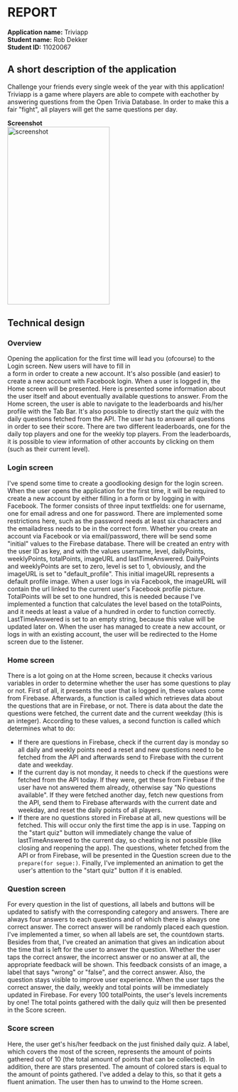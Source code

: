 # REPORT

**Application name:** Triviapp  
**Student name:** Rob Dekker  
**Student ID:** 11020067  

## A short description of the application
Challenge your friends every single week of the year with this application! Triviapp is a game where players are able to compete with eachother by answering questions from the Open Trivia Database. In order to make this a fair "fight", all players will get the same questions per day.  

**Screenshot**  
<img src="doc/" alt="screenshot" width="230" height="400">

## Technical design

### Overview
Opening the application for the first time will lead you (ofcourse) to the Login screen. New users will have to fill in  
a form in order to create a new account. It's also possible (and easier) to create a new account with Facebook login. When a user is logged in, the Home screen will be presented. Here is presented some information about the user itself and about eventually available questions to answer. From the Home screen, the user is able to navigate to the leaderboards and his/her profile with the Tab Bar. It's also possible to directly start the quiz with the daily questions fetched from the API. The user has to answer all questions in order to see their score. There are two different leaderboards, one for the daily top players and one for the weekly top players. From the leaderboards, it is possible to view information of other accounts by clicking on them (such as their current level).  

### Login screen
I've spend some time to create a goodlooking design for the login screen. When the user opens the application for the first time, it will be required to create a new account by either filling in a form or by logging in with Facebook. The former consists of three input textfields: one for username, one for email adress and one for password. There are implemented some restrictions here, such as the password needs at least six characters and the emailadress needs to be in the correct form. Whether you create an account via Facebook or via email/password, there will be send some "initial" values to the Firebase database. There will be created an entry with the user ID as key, and with the values username, level, dailyPoints, weeklyPoints, totalPoints, imageURL and lastTimeAnswered. DailyPoints and weeklyPoints are set to zero, level is set to 1, obviously, and the imageURL is set to "default_profile". This initial imageURL represents a default profile image. When a user logs in via Facebook, the imageURL will contain the url linked to the current user's Facebook profile picture. TotalPoints will be set to one hundred, this is needed because I've implemented a function that calculates the level based on the totalPoints, and it needs at least a value of a hundred in order to function correctly. LastTimeAnswered is set to an empty string, because this value will be updated later on. When the user has managed to create a new account, or logs in with an existing account, the user will be redirected to the Home screen due to the listener.

### Home screen
There is a lot going on at the Home screen, because it checks various variables in order to determine whether the user has some questions to play or not. First of all, it presents the user that is logged in, these values come from Firebase. Afterwards, a function is called which retrieves data about the questions that are in Firebase, or not. There is data about the date the questions were fetched, the current date and the current weekday (this is an integer). According to these values, a second function is called which determines what to do: 
* If there are questions in Firebase, check if the current day is monday so all daily and weekly points need a reset and new questions need to be fetched from the API and afterwards send to Firebase with the current date and weekday. 
* If the current day is not monday, it needs to check if the questions were fetched from the API today. If they were, get these from Firebase if the user have not answered them already, otherwise say "No questions available". If they were fetched another day, fetch new questions from the API, send them to Firebase afterwards with the current date and weekday, and reset the daily points of all players.
* If there are no questions stored in Firebase at all, new questions will be fetched. This will occur only the first time the app is in use.
Tapping on the "start quiz" button will immediately change the value of lastTimeAnswered to the current day, so cheating is not possible (like closing and reopening the app). The questions, wheter fetched from the API or from Firebase, will be presented in the Question screen due to the ```prepare(for segue:)```. Finally, I've implemented an animation to get the user's attention to the "start quiz" button if it is enabled.

### Question screen
For every question in the list of questions, all labels and buttons will be updated to satisfy with the corresponding category and answers. There are always four answers to each questions and of which there is always one correct answer. The correct answer will be randomly placed each question. I've implemented a timer, so when all labels are set, the countdown starts. Besides from that, I've created an animation that gives an indication about the time that is left for the user to answer the question. Whether the user taps the correct answer, the incorrect answer or no answer at all, the appropriate feedback will be shown. This feedback consists of an image, a label that says "wrong" or "false", and the correct answer. Also, the question stays visible to improve user experience. When the user taps the correct answer, the daily, weekly and total points will be immediately updated in Firebase. For every 100 totalPoints, the user's levels increments by one! The total points gathered with the daily quiz will then be presented in the Score screen.

### Score screen
Here, the user get's his/her feedback on the just finished daily quiz. A label, which covers the most of the screen, represents the amount of points gathered out of 10 (the total amount of points that can be collected). In addition, there are stars presented. The amount of colored stars is equal to the amount of points gathered. I've added a delay to this, so that it gets a fluent animation. The user then has to unwind to the Home screen.

